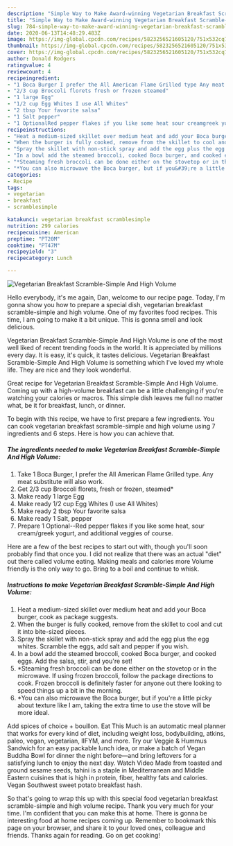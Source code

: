 ```yaml
---
description: "Simple Way to Make Award-winning Vegetarian Breakfast Scramble-Simple And High Volume"
title: "Simple Way to Make Award-winning Vegetarian Breakfast Scramble-Simple And High Volume"
slug: 784-simple-way-to-make-award-winning-vegetarian-breakfast-scramble-simple-and-high-volume
date: 2020-06-13T14:48:29.483Z
image: https://img-global.cpcdn.com/recipes/5823256521605120/751x532cq70/vegetarian-breakfast-scramble-simple-and-high-volume-recipe-main-photo.jpg
thumbnail: https://img-global.cpcdn.com/recipes/5823256521605120/751x532cq70/vegetarian-breakfast-scramble-simple-and-high-volume-recipe-main-photo.jpg
cover: https://img-global.cpcdn.com/recipes/5823256521605120/751x532cq70/vegetarian-breakfast-scramble-simple-and-high-volume-recipe-main-photo.jpg
author: Donald Rodgers
ratingvalue: 4
reviewcount: 4
recipeingredient:
- "1 Boca Burger I prefer the All American Flame Grilled type Any meat substitute will also work"
- "2/3 cup Broccoli florets fresh or frozen steamed"
- "1 large Egg"
- "1/2 cup Egg Whites I use All Whites"
- "2 tbsp Your favorite salsa"
- "1 Salt pepper"
- "1 OptionalRed pepper flakes if you like some heat sour creamgreek yogurt and additional veggies of course"
recipeinstructions:
- "Heat a medium-sized skillet over medium heat and add your Boca burger, cook as package suggests."
- "When the burger is fully cooked, remove from the skillet to cool and cut it into bite-sized pieces."
- "Spray the skillet with non-stick spray and add the egg plus the egg whites. Scramble the eggs, add salt and pepper if you wish."
- "In a bowl add the steamed broccoli, cooked Boca burger, and cooked eggs. Add the salsa, stir, and you&#39;re set!"
- "*Steaming fresh broccoli can be done either on the stovetop or in the microwave. If using frozen broccoli, follow the package directions to cook. Frozen broccoli is definitely faster for anyone out there looking to speed things up a bit in the morning."
- "*You can also microwave the Boca burger, but if you&#39;re a little picky about texture like I am, taking the extra time to use the stove will be more ideal."
categories:
- Recipe
tags:
- vegetarian
- breakfast
- scramblesimple

katakunci: vegetarian breakfast scramblesimple 
nutrition: 299 calories
recipecuisine: American
preptime: "PT20M"
cooktime: "PT47M"
recipeyield: "3"
recipecategory: Lunch

---
```



![Vegetarian Breakfast Scramble-Simple And High Volume](https://img-global.cpcdn.com/recipes/5823256521605120/751x532cq70/vegetarian-breakfast-scramble-simple-and-high-volume-recipe-main-photo.jpg)

Hello everybody, it's me again, Dan, welcome to our recipe page. Today, I'm gonna show you how to prepare a special dish, vegetarian breakfast scramble-simple and high volume. One of my favorites food recipes. This time, I am going to make it a bit unique. This is gonna smell and look delicious.

Vegetarian Breakfast Scramble-Simple And High Volume is one of the most well liked of recent trending foods in the world. It is appreciated by millions every day. It is easy, it's quick, it tastes delicious. Vegetarian Breakfast Scramble-Simple And High Volume is something which I've loved my whole life. They are nice and they look wonderful.

Great recipe for Vegetarian Breakfast Scramble-Simple And High Volume. Coming up with a high-volume breakfast can be a little challenging if you&#39;re watching your calories or macros. This simple dish leaves me full no matter what, be it for breakfast, lunch, or dinner.


To begin with this recipe, we have to first prepare a few ingredients. You can cook vegetarian breakfast scramble-simple and high volume using 7 ingredients and 6 steps. Here is how you can achieve that.

<!--inarticleads1-->

##### The ingredients needed to make Vegetarian Breakfast Scramble-Simple And High Volume:

1. Take 1 Boca Burger, I prefer the All American Flame Grilled type. Any meat substitute will also work.
1. Get 2/3 cup Broccoli florets, fresh or frozen, steamed*
1. Make ready 1 large Egg
1. Make ready 1/2 cup Egg Whites (I use All Whites)
1. Make ready 2 tbsp Your favorite salsa
1. Make ready 1 Salt, pepper
1. Prepare 1 Optional--Red pepper flakes if you like some heat, sour cream/greek yogurt, and additional veggies of course.


Here are a few of the best recipes to start out with, though you&#39;ll soon probably find that once you. I did not realize that there was an actual &#34;diet&#34; out there called volume eating. Making meals and calories more Volume friendly is the only way to go. Bring to a boil and continue to whisk. 

<!--inarticleads2-->

##### Instructions to make Vegetarian Breakfast Scramble-Simple And High Volume:

1. Heat a medium-sized skillet over medium heat and add your Boca burger, cook as package suggests.
1. When the burger is fully cooked, remove from the skillet to cool and cut it into bite-sized pieces.
1. Spray the skillet with non-stick spray and add the egg plus the egg whites. Scramble the eggs, add salt and pepper if you wish.
1. In a bowl add the steamed broccoli, cooked Boca burger, and cooked eggs. Add the salsa, stir, and you&#39;re set!
1. *Steaming fresh broccoli can be done either on the stovetop or in the microwave. If using frozen broccoli, follow the package directions to cook. Frozen broccoli is definitely faster for anyone out there looking to speed things up a bit in the morning.
1. *You can also microwave the Boca burger, but if you&#39;re a little picky about texture like I am, taking the extra time to use the stove will be more ideal.


Add spices of choice + bouillon. Eat This Much is an automatic meal planner that works for every kind of diet, including weight loss, bodybuilding, atkins, paleo, vegan, vegetarian, IIFYM, and more. Try our Veggie &amp; Hummus Sandwich for an easy packable lunch idea, or make a batch of Vegan Buddha Bowl for dinner the night before—and bring leftovers for a satisfying lunch to enjoy the next day. Watch Video Made from toasted and ground sesame seeds, tahini is a staple in Mediterranean and Middle Eastern cuisines that is high in protein, fiber, healthy fats and calories. Vegan Southwest sweet potato breakfast hash. 

So that's going to wrap this up with this special food vegetarian breakfast scramble-simple and high volume recipe. Thank you very much for your time. I'm confident that you can make this at home. There is gonna be interesting food at home recipes coming up. Remember to bookmark this page on your browser, and share it to your loved ones, colleague and friends. Thanks again for reading. Go on get cooking!
